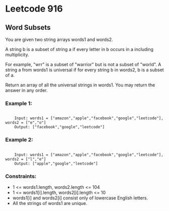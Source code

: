 # Leetcode 916
## Word Subsets
You are given two string arrays words1 and words2.

A string b is a subset of string a if every letter in b occurs in a including multiplicity.

For example, "wrr" is a subset of "warrior" but is not a subset of "world".
A string a from words1 is universal if for every string b in words2, b is a subset of a.

Return an array of all the universal strings in words1. You may return the answer in any order.

### Example 1:
<pre><code>
    Input: words1 = ["amazon","apple","facebook","google","leetcode"], words2 = ["e","o"]
    Output: ["facebook","google","leetcode"]
</code></pre>

### Example 2:
<pre><code>
    Input: words1 = ["amazon","apple","facebook","google","leetcode"], words2 = ["l","e"]
    Output: ["apple","google","leetcode"]
</code></pre> 

### Constraints:
<ul>
    <li>1 <= words1.length, words2.length <= 104</li>
    <li>1 <= words1[i].length, words2[i].length <= 10</li>
    <li>words1[i] and words2[i] consist only of lowercase English letters.</li>
    <li>All the strings of words1 are unique.</li>
</ul>    
